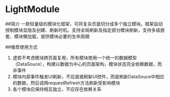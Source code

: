 # LightModule

##简介
一款轻量级的模块化框架，可将复杂页面切分成多个独立模块。框架自动控制模块显隐及创建、刷新时机。支持全局刷新及指定部分模块刷新，支持多级嵌套、模块懒加载，提供模块必要的生命周期

##推荐使用方式

1. 逻若不考虑模块跨页面复用，所有模块使用一个统一的数据模型（DataSouce），构建以数据为中心的页面架构，模块状态完全依赖数据，而非事件
2. 模块内部事件触发UI刷新，不应直接刷新UI控件，而是刷新DataSouce中相应的数据，然后调用requestRefresh方法刷新受影响模块
3. 各个模块应保持相互独立，不应存在依赖关系
	